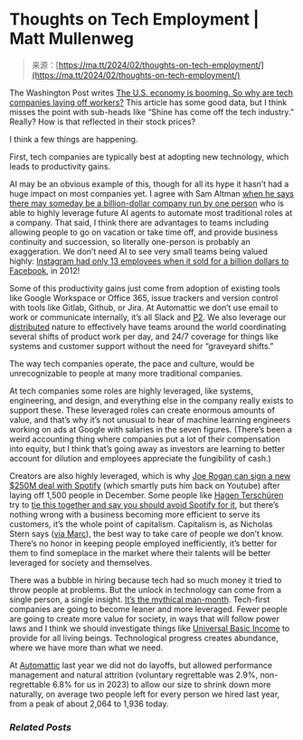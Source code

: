 <!--yml
category: 未分类
date: 2024-05-27 14:43:31
-->

# Thoughts on Tech Employment | Matt Mullenweg

> 来源：[https://ma.tt/2024/02/thoughts-on-tech-employment/](https://ma.tt/2024/02/thoughts-on-tech-employment/)

The Washington Post writes [The U.S. economy is booming. So why are tech companies laying off workers?](https://www.washingtonpost.com/technology/2024/02/03/tech-layoffs-us-economy-google-microsoft/) This article has some good data, but I think misses the point with sub-heads like “Shine has come off the tech industry.” Really? How is that reflected in their stock prices?

I think a few things are happening.

First, tech companies are typically best at adopting new technology, which leads to productivity gains.

AI may be an obvious example of this, though for all its hype it hasn’t had a huge impact on most companies yet. I agree with Sam Altman [when he says there may someday be a billion-dollar company run by one person](https://twitter.com/alexisohanian/status/1752753792058294725) who is able to highly leverage future AI agents to automate most traditional roles at a company. That said, I think there are advantages to teams including allowing people to go on vacation or take time off, and provide business continuity and succession, so literally one-person is probably an exaggeration. We don’t need AI to see very small teams being valued highly: [Instagram had only 13 employees when it sold for a billion dollars to Facebook](https://www.theverge.com/2012/4/13/2946785/facebook-instagram-acquisition), in 2012!

Some of this productivity gains just come from adoption of existing tools like Google Workspace or Office 365, issue trackers and version control with tools like Gitlab, Github, or Jira. At Automattic we don’t use email to work or communicate internally, it’s all Slack and [P2](https://wordpress.com/p2/). We also leverage our [distributed](https://distributed.blog/) nature to effectively have teams around the world coordinating several shifts of product work per day, and 24/7 coverage for things like systems and customer support without the need for “graveyard shifts.”

The way tech companies operate, the pace and culture, would be unrecognizable to people at many more traditional companies.

At tech companies some roles are highly leveraged, like systems, engineering, and design, and everything else in the company really exists to support these. These leveraged roles can create enormous amounts of value, and that’s why it’s not unusual to hear of machine learning engineers working on ads at Google with salaries in the seven figures. (There’s been a weird accounting thing where companies put a lot of their compensation into equity, but I think that’s going away as investors are learning to better account for dilution and employees appreciate the fungibility of cash.)

Creators are also highly leveraged, which is why [Joe Rogan can sign a new $250M deal with Spotify](https://www.wsj.com/business/media/joe-rogan-podcast-spotify-deal-28eb5f74) (which smartly puts him back on Youtube) after laying off 1,500 people in December. Some people like [Hagen Terschüren](https://hagenterschueren.com/) try to [tie this together and say you should avoid Spotify for it](https://mastodon.social/@hagen/111863148058114596), but there’s nothing wrong with a business becoming more efficient to serve its customers, it’s the whole point of capitalism. Capitalism is, as Nicholas Stern says ([via Marc](https://a16z.com/its-time-to-build/)), the best way to take care of people we don’t know. There’s no honor in keeping people employed inefficiently, it’s better for them to find someplace in the market where their talents will be better leveraged for society and themselves.

There was a bubble in hiring because tech had so much money it tried to throw people at problems. But the unlock in technology can come from a single person, a single insight. [It’s the mythical man-month](https://en.wikipedia.org/wiki/The_Mythical_Man-Month). Tech-first companies are going to become leaner and more leveraged. Fewer people are going to create more value for society, in ways that will follow power laws and I think we should investigate things like [Universal Basic Income](https://en.wikipedia.org/wiki/Universal_basic_income) to provide for all living beings. Technological progress creates abundance, where we have more than what we need.

At [Automattic](https://automattic.com/) last year we did not do layoffs, but allowed performance management and natural attrition (voluntary regrettable was 2.9%, non-regrettable 6.8% for us in 2023) to allow our size to shrink down more naturally, on average two people left for every person we hired last year, from a peak of about 2,064 to 1,936 today.

### *Related Posts*